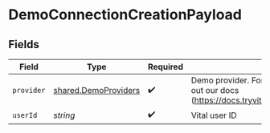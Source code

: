 # DemoConnectionCreationPayload


## Fields

| Field                                                                                                                   | Type                                                                                                                    | Required                                                                                                                | Description                                                                                                             |
| ----------------------------------------------------------------------------------------------------------------------- | ----------------------------------------------------------------------------------------------------------------------- | ----------------------------------------------------------------------------------------------------------------------- | ----------------------------------------------------------------------------------------------------------------------- |
| `provider`                                                                                                              | [shared.DemoProviders](../../models/shared/demoproviders.md)                                                            | :heavy_check_mark:                                                                                                      | Demo provider. For more information, please check out our docs (https://docs.tryvital.io/wearables/providers/test_data) |
| `userId`                                                                                                                | *string*                                                                                                                | :heavy_check_mark:                                                                                                      | Vital user ID                                                                                                           |